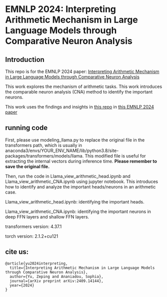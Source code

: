 # EMNLP 2024: Interpreting Arithmetic Mechanism in Large Language Models through Comparative Neuron Analysis

## Introduction

This repo is for the EMNLP 2024 paper: [Interpreting Arithmetic Mechanism in Large Language Models through Comparative Neuron Analysis](https://arxiv.org/pdf/2409.14144)

This work explores the mechanism of arithmetic tasks. This work introduces the comparable neuron analysis (CNA) method to identify the important neurons.

This work uses the findings and insights in [this repo](https://github.com/zepingyu0512/neuron-attribution/tree/main) in [this EMNLP 2024 paper](https://arxiv.org/pdf/2312.12141)

## running code

First, please use modeling_llama.py to replace the original file in the transformers path, which is usually in anaconda3/envs/YOUR_ENV_NAME/lib/python3.8/site-packages/transformers/models/llama. This modified file is useful for extracting the internal vectors during inference time. **Please remember to save the original file.** 

Then, run the code in Llama_view_arithmetic_head.ipynb and Llama_view_arithmetic_CNA.ipynb using jupyter notebook. This introduces how to identify and analyze the important heads/neurons in an arithmetic case.

Llama_view_arithmetic_head.ipynb: identifying the important heads.

Llama_view_arithmetic_CNA.ipynb: identifying the important neurons in deep FFN layers and shallow FFN layers.

transformers version: 4.37.1

torch version: 2.1.2+cu121

## cite us: 

```
@article{yu2024interpreting,
  title={Interpreting Arithmetic Mechanism in Large Language Models through Comparative Neuron Analysis},
  author={Yu, Zeping and Ananiadou, Sophia},
  journal={arXiv preprint arXiv:2409.14144},
  year={2024}
}
```
